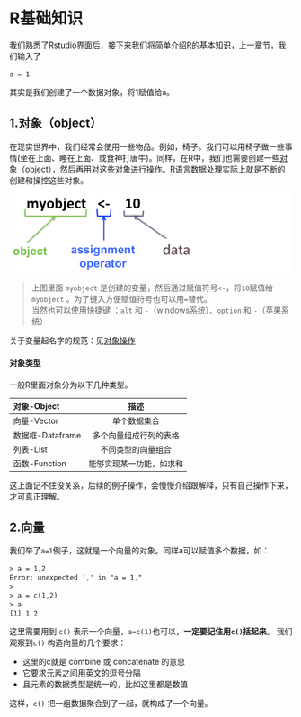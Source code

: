 # R基础知识
我们熟悉了Rstudio界面后，接下来我们将简单介绍R的基本知识，上一章节，我们输入了

```
a = 1
```
其实是我们创建了一个数据对象，将1赋值给a。

## 1.对象（object）
在现实世界中，我们经常会使用一些物品。例如，椅子。我们可以用椅子做一些事情(坐在上面、睡在上面、或食神打唐牛)。同样，在R中，我们也需要创建一些[对象（object）](https://bookdown.org/wangminjie/R4DS/baseR-objects.html "数据科学中的 R 语言")，然后再用对这些对象进行操作。R语言数据处理实际上就是不断的创建和操控这些对象。
![C11-1](./media/C1/C11-1.png)

> 上图里面 `myobject` 是创建的变量，然后通过赋值符号`<-`，将`10`赋值给`myobject` 。为了键入方便赋值符号也可以用`=`替代。  
> 当然也可以使用快捷键 ：`alt` 和 `-`（windows系统）、`option` 和 `-`（苹果系统）

关于变量起名字的规范：见[对象操作](https://bookdown.org/wangminjie/R4DS/baseR-objects.html)

#### 对象类型

一般R里面对象分为以下几种类型。

| 对象-Object       | 描述 |
| :--------- | :--: |
| 向量-Vector   |  单个数据集合  | 
| 数据框-Dataframe   |  多个向量组成行列的表格  |   
| 列表-List   |  不同类型的向量组合  |   
| 函数-Function|  能够实现某一功能，如求和  | 

这上面记不住没关系，后续的例子操作，会慢慢介绍跟解释，只有自己操作下来，才可真正理解。

## 2.向量
我们举了`a=1`例子，这就是一个向量的对象。同样a可以赋值多个数据，如：

```
> a = 1,2
Error: unexpected ',' in "a = 1,"
> 
> a = c(1,2)
> a
[1] 1 2
```
这里需要用到 `c()` 表示一个向量，`a=c(1)`也可以，**一定要记住用`c()`括起来**。
我们观察到`c()` 构造向量的几个要求：

* 这里的c就是 combine 或 concatenate 的意思
* 它要求元素之间用英文的逗号分隔
* 且元素的数据类型是统一的，比如这里都是数值

这样，`c()`  把一组数据聚合到了一起，就构成了一个向量。

